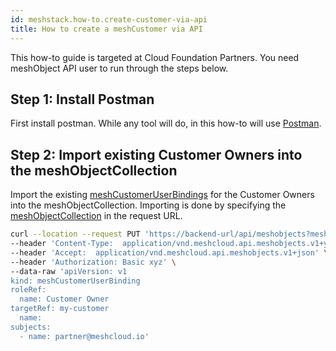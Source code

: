 ```yaml
---
id: meshstack.how-to.create-customer-via-api
title: How to create a meshCustomer via API
---
```


This how-to guide is targeted at Cloud Foundation Partners. You need meshObject API user to run through the steps below.

## Step 1: Install Postman

First install postman. While any tool will do, in this how-to will use [Postman](https://www.postman.com/).

## Step 2: Import existing Customer Owners into the meshObjectCollection

Import the existing [meshCustomerUserBindings](https://docs.meshcloud.io/api/index.html#_meshcustomeruserbinding) for the Customer Owners into the meshObjectCollection.
Importing is done by specifying the [meshObjectCollection](https://docs.meshcloud.io/api/index.html#mesh_object_declarative_import) in the request URL.

```sh
curl --location --request PUT 'https://backend-url/api/meshobjects?meshObjectCollection=collection-my-customer-customer-owners&owner=partner@meshcloud.io' \
--header 'Content-Type:  application/vnd.meshcloud.api.meshobjects.v1+yaml;charset=UTF-8' \
--header 'Accept:  application/vnd.meshcloud.api.meshobjects.v1+json' \
--header 'Authorization: Basic xyz' \
--data-raw 'apiVersion: v1
kind: meshCustomerUserBinding
roleRef:
  name: Customer Owner
targetRef: my-customer
  name:
subjects:
  - name: partner@meshcloud.io'
```
